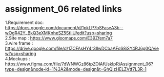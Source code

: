 # assignment_06 related links
1.Requirement doc: https://docs.google.com/document/d/1pkLP7bSFaseA3b--wOgR42Y_BkQ3eXMKnheSZ5StIiU/edit?usp=sharing <br>
2.Site map : https://www.gloomaps.com/E39Zfem7a7 <br>
3.wire frame : https://drive.google.com/file/d/1ZCFAsHY4r3IlwDCbaAFoS8iSY4RJ6g0Q/view?usp=sharing <br>
4.Mockups : https://www.figma.com/file/7dWNWGz86tpZOIAfUskIpR/Assignment_06?type=design&node-id=1%3A2&mode=design&t=GhQlzHELZVtf7L3R-1
